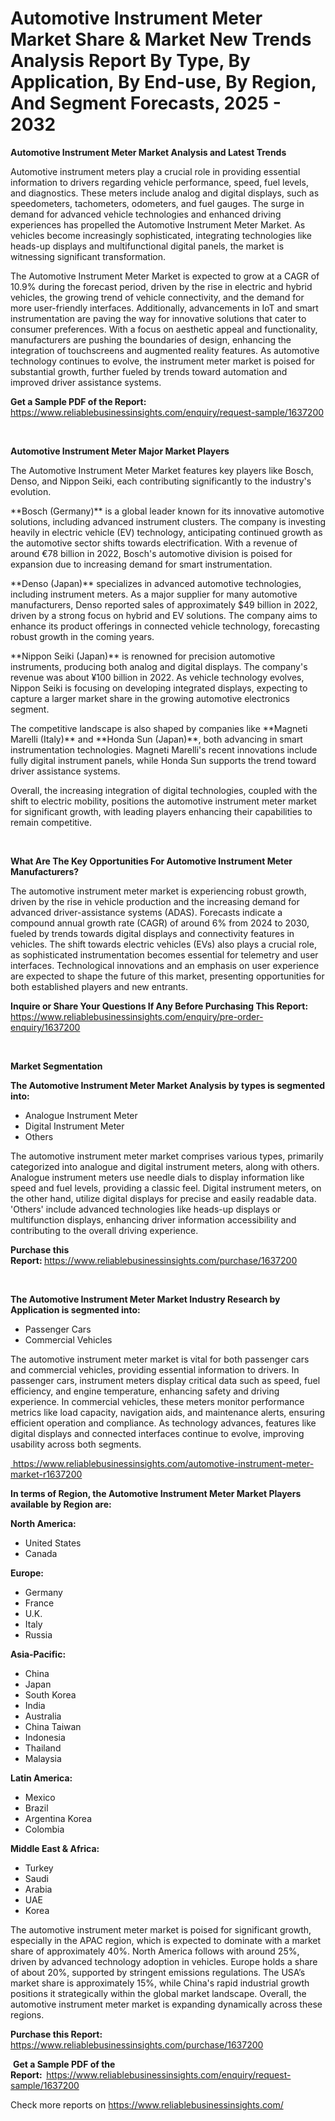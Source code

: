 <p><h1>Automotive Instrument Meter Market Share & Market New Trends Analysis Report By Type, By Application, By End-use, By Region, And Segment Forecasts, 2025 - 2032</h1></p><p><strong>Automotive Instrument Meter Market Analysis and Latest Trends</strong></p>
<p><p>Automotive instrument meters play a crucial role in providing essential information to drivers regarding vehicle performance, speed, fuel levels, and diagnostics. These meters include analog and digital displays, such as speedometers, tachometers, odometers, and fuel gauges. The surge in demand for advanced vehicle technologies and enhanced driving experiences has propelled the Automotive Instrument Meter Market. As vehicles become increasingly sophisticated, integrating technologies like heads-up displays and multifunctional digital panels, the market is witnessing significant transformation.</p><p>The Automotive Instrument Meter Market is expected to grow at a CAGR of 10.9% during the forecast period, driven by the rise in electric and hybrid vehicles, the growing trend of vehicle connectivity, and the demand for more user-friendly interfaces. Additionally, advancements in IoT and smart instrumentation are paving the way for innovative solutions that cater to consumer preferences. With a focus on aesthetic appeal and functionality, manufacturers are pushing the boundaries of design, enhancing the integration of touchscreens and augmented reality features. As automotive technology continues to evolve, the instrument meter market is poised for substantial growth, further fueled by trends toward automation and improved driver assistance systems.</p></p>
<p><strong>Get a Sample PDF of the Report:&nbsp;</strong> <a href="https://www.reliablebusinessinsights.com/enquiry/request-sample/1637200?utm_campaign=2811&utm_medium=2&utm_source=Github&utm_content=ia&utm_term=23032025&utm_id=automotive-instrument-meter">https://www.reliablebusinessinsights.com/enquiry/request-sample/1637200</a></p>
<p>&nbsp;</p>
<p><strong>Automotive Instrument Meter Major Market Players</strong></p>
<p><p>The Automotive Instrument Meter Market features key players like Bosch, Denso, and Nippon Seiki, each contributing significantly to the industry's evolution. </p><p>**Bosch (Germany)** is a global leader known for its innovative automotive solutions, including advanced instrument clusters. The company is investing heavily in electric vehicle (EV) technology, anticipating continued growth as the automotive sector shifts towards electrification. With a revenue of around €78 billion in 2022, Bosch's automotive division is poised for expansion due to increasing demand for smart instrumentation.</p><p>**Denso (Japan)** specializes in advanced automotive technologies, including instrument meters. As a major supplier for many automotive manufacturers, Denso reported sales of approximately $49 billion in 2022, driven by a strong focus on hybrid and EV solutions. The company aims to enhance its product offerings in connected vehicle technology, forecasting robust growth in the coming years.</p><p>**Nippon Seiki (Japan)** is renowned for precision automotive instruments, producing both analog and digital displays. The company's revenue was about ¥100 billion in 2022. As vehicle technology evolves, Nippon Seiki is focusing on developing integrated displays, expecting to capture a larger market share in the growing automotive electronics segment.</p><p>The competitive landscape is also shaped by companies like **Magneti Marelli (Italy)** and **Honda Sun (Japan)**, both advancing in smart instrumentation technologies. Magneti Marelli's recent innovations include fully digital instrument panels, while Honda Sun supports the trend toward driver assistance systems.</p><p>Overall, the increasing integration of digital technologies, coupled with the shift to electric mobility, positions the automotive instrument meter market for significant growth, with leading players enhancing their capabilities to remain competitive.</p></p>
<p>&nbsp;</p>
<p><strong>What Are The Key Opportunities For Automotive Instrument Meter Manufacturers?</strong></p>
<p><p>The automotive instrument meter market is experiencing robust growth, driven by the rise in vehicle production and the increasing demand for advanced driver-assistance systems (ADAS). Forecasts indicate a compound annual growth rate (CAGR) of around 6% from 2024 to 2030, fueled by trends towards digital displays and connectivity features in vehicles. The shift towards electric vehicles (EVs) also plays a crucial role, as sophisticated instrumentation becomes essential for telemetry and user interfaces. Technological innovations and an emphasis on user experience are expected to shape the future of this market, presenting opportunities for both established players and new entrants.</p></p>
<p><strong>Inquire or Share Your Questions If Any Before Purchasing This Report:</strong> <a href="https://www.reliablebusinessinsights.com/enquiry/pre-order-enquiry/1637200?utm_campaign=2811&utm_medium=2&utm_source=Github&utm_content=ia&utm_term=23032025&utm_id=automotive-instrument-meter">https://www.reliablebusinessinsights.com/enquiry/pre-order-enquiry/1637200</a></p>
<p>&nbsp;</p>
<p><strong>Market Segmentation</strong></p>
<p><strong>The Automotive Instrument Meter Market Analysis by types is segmented into:</strong></p>
<p><ul><li>Analogue Instrument Meter</li><li>Digital Instrument Meter</li><li>Others</li></ul></p>
<p><p>The automotive instrument meter market comprises various types, primarily categorized into analogue and digital instrument meters, along with others. Analogue instrument meters use needle dials to display information like speed and fuel levels, providing a classic feel. Digital instrument meters, on the other hand, utilize digital displays for precise and easily readable data. 'Others' include advanced technologies like heads-up displays or multifunction displays, enhancing driver information accessibility and contributing to the overall driving experience.</p></p>
<p><strong>Purchase this Report:&nbsp;</strong><a href="https://www.reliablebusinessinsights.com/purchase/1637200?utm_campaign=2811&utm_medium=2&utm_source=Github&utm_content=ia&utm_term=23032025&utm_id=automotive-instrument-meter">https://www.reliablebusinessinsights.com/purchase/1637200</a></p>
<p>&nbsp;</p>
<p><strong>The Automotive Instrument Meter Market Industry Research by Application is segmented into:</strong></p>
<p><ul><li>Passenger Cars</li><li>Commercial Vehicles</li></ul></p>
<p><p>The automotive instrument meter market is vital for both passenger cars and commercial vehicles, providing essential information to drivers. In passenger cars, instrument meters display critical data such as speed, fuel efficiency, and engine temperature, enhancing safety and driving experience. In commercial vehicles, these meters monitor performance metrics like load capacity, navigation aids, and maintenance alerts, ensuring efficient operation and compliance. As technology advances, features like digital displays and connected interfaces continue to evolve, improving usability across both segments.</p></p>
<p><a href="https://www.reliablebusinessinsights.com/automotive-instrument-meter-market-r1637200?utm_campaign=2811&utm_medium=2&utm_source=Github&utm_content=ia&utm_term=23032025&utm_id=automotive-instrument-meter">&nbsp;https://www.reliablebusinessinsights.com/automotive-instrument-meter-market-r1637200</a></p>
<p><strong>In terms of Region, the Automotive Instrument Meter Market Players available by Region are:</strong></p>
<p>
    <p> <strong> North America: </strong>
        <ul>
            <li>United States</li>
            <li>Canada</li>
        </ul>
        </p> 
    <p> <strong> Europe: </strong>
        <ul>
            <li>Germany</li>
            <li>France</li>
            <li>U.K.</li>
            <li>Italy</li>
            <li>Russia</li>
        </ul>
        </p> 
    <p> <strong> Asia-Pacific: </strong>
        <ul>
            <li>China</li>
            <li>Japan</li>
            <li>South Korea</li>
            <li>India</li>
            <li>Australia</li>
            <li>China Taiwan</li>
            <li>Indonesia</li>
            <li>Thailand</li>
            <li>Malaysia</li>
        </ul>
        </p> 
    <p> <strong> Latin America: </strong>
        <ul>
            <li>Mexico</li>
            <li>Brazil</li>
            <li>Argentina Korea</li>
            <li>Colombia</li>
        </ul>
        </p> 
    <p> <strong> Middle East & Africa: </strong>
        <ul>
            <li>Turkey</li>
            <li>Saudi</li>
            <li>Arabia</li>
            <li>UAE</li>
            <li>Korea</li>
        </ul>
    </p>
    </p>
<p><p>The automotive instrument meter market is poised for significant growth, especially in the APAC region, which is expected to dominate with a market share of approximately 40%. North America follows with around 25%, driven by advanced technology adoption in vehicles. Europe holds a share of about 20%, supported by stringent emissions regulations. The USA’s market share is approximately 15%, while China's rapid industrial growth positions it strategically within the global market landscape. Overall, the automotive instrument meter market is expanding dynamically across these regions.</p></p>
<p><strong>Purchase this Report: </strong><a href="https://www.reliablebusinessinsights.com/purchase/1637200?utm_campaign=2811&utm_medium=2&utm_source=Github&utm_content=ia&utm_term=23032025&utm_id=automotive-instrument-meter">https://www.reliablebusinessinsights.com/purchase/1637200</a></p>
<p>&nbsp;<strong>Get a Sample PDF of the Report:&nbsp;&nbsp;</strong><a href="https://www.reliablebusinessinsights.com/enquiry/request-sample/1637200?utm_campaign=2811&utm_medium=2&utm_source=Github&utm_content=ia&utm_term=23032025&utm_id=automotive-instrument-meter">https://www.reliablebusinessinsights.com/enquiry/request-sample/1637200</a></p>
<p><strong></strong></p>
<p>Check more reports on <a href="https://www.reliablebusinessinsights.com/?utm_campaign=2811&utm_medium=2&utm_source=Github&utm_content=ia&utm_term=23032025&utm_id=automotive-instrument-meter">https://www.reliablebusinessinsights.com/</a></p>